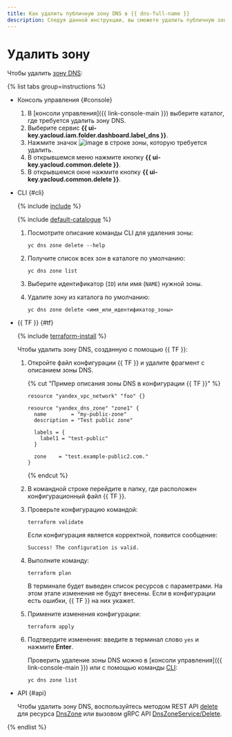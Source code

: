 ```yaml
---
title: Как удалить публичную зону DNS в {{ dns-full-name }}
description: Следуя данной инструкции, вы сможете удалить публичную зону DNS.
---
```


# Удалить зону

Чтобы удалить [зону DNS](../concepts/dns-zone.md):

{% list tabs group=instructions %}

- Консоль управления {#console}

  1. В [консоли управления]({{ link-console-main }}) выберите каталог, где требуется удалить зону DNS.
  1. Выберите сервис **{{ ui-key.yacloud.iam.folder.dashboard.label_dns }}**.
  1. Нажмите значок ![image](../../_assets/console-icons/ellipsis.svg) в строке зоны, которую требуется удалить.
  1. В открывшемся меню нажмите кнопку **{{ ui-key.yacloud.common.delete }}**.
  1. В открывшемся окне нажмите кнопку **{{ ui-key.yacloud.common.delete }}**.

- CLI {#cli}

  {% include [include](../../_includes/cli-install.md) %}

  {% include [default-catalogue](../../_includes/default-catalogue.md) %}

  1. Посмотрите описание команды CLI для удаления зоны:

      ```
      yc dns zone delete --help
      ```
  1. Получите список всех зон в каталоге по умолчанию:

      ```
      yc dns zone list
      ```
  1. Выберите идентификатор (`ID`) или имя (`NAME`) нужной зоны.
  1. Удалите зону из каталога по умолчанию:

      ```
      yc dns zone delete <имя_или_идентификатор_зоны>
      ```

- {{ TF }} {#tf}

  {% include [terraform-install](../../_includes/terraform-install.md) %}

  Чтобы удалить зону DNS, созданную с помощью {{ TF }}:

  1. Откройте файл конфигурации {{ TF }} и удалите фрагмент с описанием зоны DNS.

     {% cut "Пример описания зоны DNS в конфигурации {{ TF }}" %}

     ```hcl
     resource "yandex_vpc_network" "foo" {}
     
     resource "yandex_dns_zone" "zone1" {
       name        = "my-public-zone"
       description = "Test public zone"
     
       labels = {
         label1 = "test-public"
       }
     
       zone    = "test.example-public2.com."
     }
     ```

     {% endcut %}

  1. В командной строке перейдите в папку, где расположен конфигурационный файл {{ TF }}.

  1. Проверьте конфигурацию командой:
     ```
     terraform validate
     ```
     
     Если конфигурация является корректной, появится сообщение:
     
     ```
     Success! The configuration is valid.
     ```

  1. Выполните команду:
     ```
     terraform plan
     ```
  
     В терминале будет выведен список ресурсов с параметрами. На этом этапе изменения не будут внесены. Если в конфигурации есть ошибки, {{ TF }} на них укажет.

  1. Примените изменения конфигурации:
     ```
     terraform apply
     ```
     
  1. Подтвердите изменения: введите в терминал слово `yes` и нажмите **Enter**.

     Проверить удаление зоны DNS можно в [консоли управления]({{ link-console-main }}) или с помощью команды [CLI](../../cli/quickstart.md):

     ```
     yc dns zone list
     ```

- API {#api}

  Чтобы удалить зону DNS, воспользуйтесь методом REST API [delete](../api-ref/DnsZone/delete.md) для ресурса [DnsZone](../api-ref/DnsZone/index.md) или вызовом gRPC API [DnsZoneService/Delete](../api-ref/grpc/DnsZone/delete.md).

{% endlist %}
